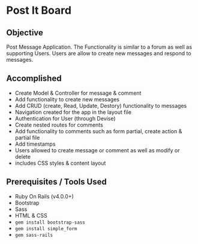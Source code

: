 # Post It Board

## Objective

Post Message Application. The Functionality is similar to a forum as well as supporting Users.
Users are allow to create new messages and respond to messages.

## Accomplished
* Create Model & Controller for message & comment
* Add functionality to create new messages
* Add CRUD (create, Read, Update, Destory) functionality to messages
* Navigation created for the app in the layout file
* Authentication for User (through Devise)
* Create nested routes for comments
* Add functionality to comments such as form partial, create action & partial file
* Add timestamps
* Users allowed to create message or comment as well as modify or delete
* includes CSS styles & content layout

## Prerequisites / Tools Used
* Ruby On Rails (v4.0.0+)
* Bootstrap
* Sass
* HTML & CSS
* `gem install bootstrap-sass`
* `gem install simple_form`
* `gem sass-rails`
